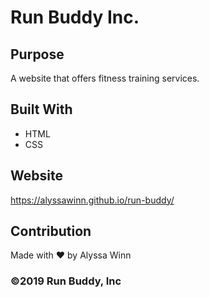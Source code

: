 # Run Buddy Inc.

## Purpose
A website that offers fitness training services.

## Built With
* HTML
* CSS

## Website
https://alyssawinn.github.io/run-buddy/

## Contribution
Made with ❤️ by Alyssa Winn

### ©️2019 Run Buddy, Inc
